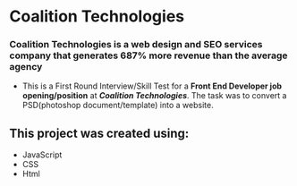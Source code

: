 # Coalition Technologies
### Coalition Technologies is a web design and SEO services company that generates 687% more revenue than the average agency

- This is a First Round Interview/Skill Test for a **Front End Developer job opening/position** at ***Coalition Technologies***. The task was to convert a PSD(photoshop document/template) into a website.

## This project was created using:
- JavaScript
- CSS
- Html
